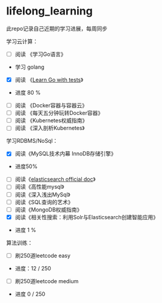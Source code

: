 # lifelong_learning
此repo记录自己近期的学习进展，每周同步

学习云计算：

- [ ] 阅读 《学习Go语言》
- 学习 golang
- [x] 阅读 《[Learn Go with tests](https://studygolang.gitbook.io/learn-go-with-tests/)》
- 进度 80 %
- [ ] 阅读 《Docker容器与容器云》
- [ ] 阅读 《每天五分钟玩转Docker容器》
- [ ] 阅读 《Kubernetes权威指南》
- [ ] 阅读 《深入剖析Kubernetes》

学习RDBMS/NoSql：

- [x] 阅读《MySQL技术内幕 InnoDB存储引擎》
- 进度50%
- [ ] 阅读《[elasticsearch official doc](https://www.elastic.co/guide/en/elasticsearch/reference/6.0/getting-started.html)》
- [ ] 阅读《高性能mysql》
- [ ] 阅读《深入浅出MySql》
- [ ] 阅读《SQL查询的艺术》
- [ ] 阅读《MongoDB权威指南》
- [x] 阅读《相关性搜索：利用Solr与Elasticsearch创建智能应用》
- 进度 1 %

算法训练：

- [ ] 刷250道leetcode easy
- 进度：12 / 250

- [ ] 刷250道leetcode medium
- 进度 0 / 250
